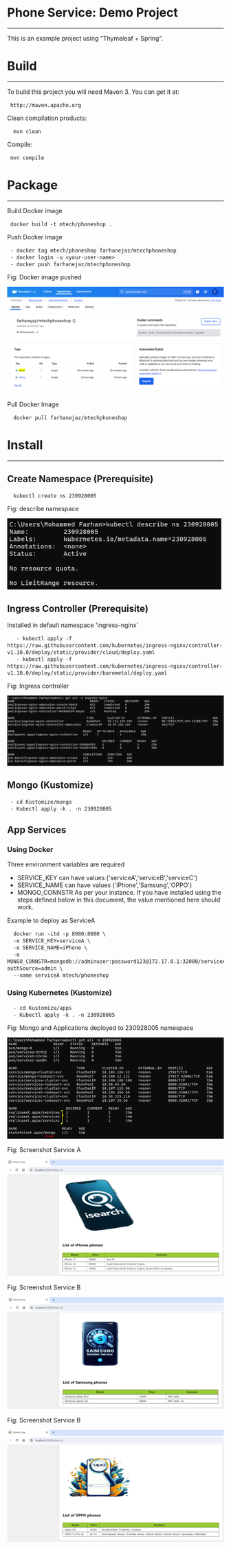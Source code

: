 
# Phone Service: Demo Project
----------------------------------------------------
 
 This is an example project using "Thymeleaf + Spring".
 
     
# Build
--------
 
 To build this project you will need Maven 3. You can get it at:
 
     http://maven.apache.org

 Clean compilation products:
 
      mvn clean
     
 Compile:
 
     mvn compile

# Package
---------

Build Docker image

     docker build -t mtech/phoneshop .

Push Docker image

     - docker tag mtech/phoneshop farhanejaz/mtechphoneshop
     - docker login -u <your-user-name>
     - docker push farhanejaz/mtechphoneshop

Fig: Docker image pushed 

![Alt text](screenshots/dockerhub.PNG "image pushed")

Pull Docker Image

      docker pull farhanejaz/mtechphoneshop


# Install
---------

## Create Namespace (Prerequisite)
      kubectl create ns 230928005

Fig: describe namespace

![Alt text](screenshots/namespace.PNG "describe namespace")


## Ingress Controller (Prerequisite)
Installed in default namespace 'ingress-nginx'

       - kubectl apply -f https://raw.githubusercontent.com/kubernetes/ingress-nginx/controller-v1.10.0/deploy/static/provider/cloud/deploy.yaml
       - kubectl apply -f https://raw.githubusercontent.com/kubernetes/ingress-nginx/controller-v1.10.0/deploy/static/provider/baremetal/deploy.yaml

Fig: Ingress controller

![Alt text](screenshots/ingress-controller.PNG "ingress controller")

## Mongo (Kustomize)
     - cd Kustomize/mongo
     - Kubectl apply -k . -n 230928005

## App Services

### Using Docker

Three environment variables are required
- SERVICE_KEY can have values ('serviceA','serviceB','serviceC')
- SERVICE_NAME can have values ('iPhone','Samsung','OPPO')
- MONGO_CONNSTR As per your instance. If you have installed using the steps defined below in this document, the value mentioned here should work.

Example to deploy as ServiceA

      docker run -itd -p 8080:8080 \
      -e SERVICE_KEY=serviceA \
      -e SERVICE_NAME=iPhone \
      -e MONGO_CONNSTR=mongodb://adminuser:password123@172.17.0.1:32000/serviceA?authSource=admin \
      --name serviceA mtech/phoneshop

### Using Kubernetes (Kustomize)

      - cd Kustomize/apps
      - Kubectl apply -k . -n 230928005

Fig: Mongo and Applications deployed to 230928005 namespace

![Alt text](screenshots/apps.PNG "apps deployed")

Fig: Screenshot Service A

![Alt text](screenshots/service-a.PNG "service A")

Fig: Screenshot Service B

![Alt text](screenshots/service-b.PNG "service B")

Fig: Screenshot Service B

![Alt text](screenshots/service-c.PNG "service C")